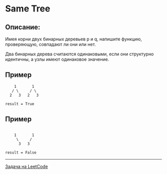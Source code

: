 # Same Tree

## Описание:

Имея корни двух бинарных деревьев p и q, напишите функцию, проверяющую, совпадают ли они или нет.

Два бинарных дерева считаются одинаковыми, если они структурно идентичны, а узлы имеют одинаковое значение.

## Пример

```
    1       1
   / \     / \ 
  2   3   2   3

result = True
```

## Пример

```

    1       1
     \     /  
      3   3  

result = False
```

---
<a href="https://leetcode.com/problems/same-tree/">Задача на LeetCode</a>